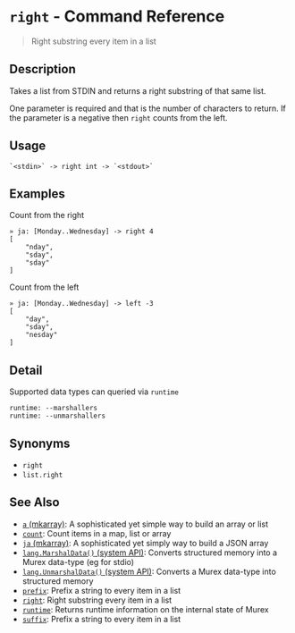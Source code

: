 # `right` - Command Reference

> Right substring every item in a list

## Description

Takes a list from STDIN and returns a right substring of that same list.

One parameter is required and that is the number of characters to return. If
the parameter is a negative then `right` counts from the left.

## Usage

    `<stdin>` -> right int -> `<stdout>`

## Examples

Count from the right

    » ja: [Monday..Wednesday] -> right 4
    [
        "nday",
        "sday",
        "sday"
    ]

Count from the left

    » ja: [Monday..Wednesday] -> left -3
    [
        "day",
        "sday",
        "nesday"
    ]

## Detail

Supported data types can queried via `runtime`

    runtime: --marshallers
    runtime: --unmarshallers

## Synonyms

- `right`
- `list.right`

## See Also

- [`a` (mkarray)](../commands/a.md):
  A sophisticated yet simple way to build an array or list
- [`count`](../commands/count.md):
  Count items in a map, list or array
- [`ja` (mkarray)](../commands/ja.md):
  A sophisticated yet simply way to build a JSON array
- [`lang.MarshalData()` (system API)](../apis/lang.MarshalData.md):
  Converts structured memory into a Murex data-type (eg for stdio)
- [`lang.UnmarshalData()` (system API)](../apis/lang.UnmarshalData.md):
  Converts a Murex data-type into structured memory
- [`prefix`](../commands/prefix.md):
  Prefix a string to every item in a list
- [`right`](../commands/right.md):
  Right substring every item in a list
- [`runtime`](../commands/runtime.md):
  Returns runtime information on the internal state of Murex
- [`suffix`](../commands/suffix.md):
  Prefix a string to every item in a list
